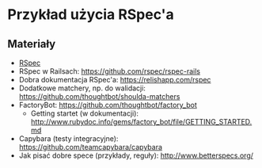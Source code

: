 # Przykład użycia RSpec'a

## Materiały

* [RSpec](http://rspec.info/)
* RSpec w Railsach: https://github.com/rspec/rspec-rails
* Dobra dokumentacja RSpec'a: https://relishapp.com/rspec
* Dodatkowe matchery, np. do walidacji: https://github.com/thoughtbot/shoulda-matchers
* FactoryBot: https://github.com/thoughtbot/factory_bot
  * Getting startet (w dokumentacji): http://www.rubydoc.info/gems/factory_bot/file/GETTING_STARTED.md
* Capybara (testy integracyjne): https://github.com/teamcapybara/capybara
* Jak pisać dobre spece (przykłady, reguły): http://www.betterspecs.org/
